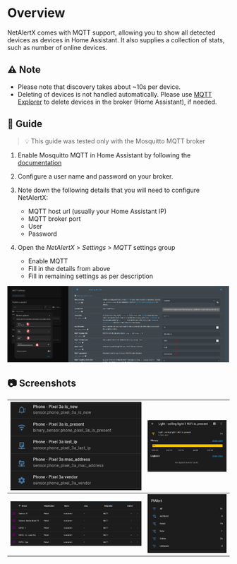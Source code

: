 # Overview

NetAlertX comes with MQTT support, allowing you to show all detected devices as devices in Home Assistant. It also supplies a collection of stats, such as number of online devices.

## ⚠ Note 

- Please note that discovery takes about ~10s per device.
- Deleting of devices is not handled automatically. Please use [MQTT Explorer](https://mqtt-explorer.com/) to delete devices in the broker (Home Assistant), if needed. 


## 🧭 Guide

> 💡 This guide was tested only with the Mosquitto MQTT broker

1. Enable Mosquitto MQTT in Home Assistant by following the [documentation](https://www.home-assistant.io/integrations/mqtt/)

2. Configure a user name and password on your broker.

3. Note down the following details that you will need to configure NetAlertX:
   - MQTT host url (usually your Home Assistant IP)
   - MQTT broker port
   - User
   - Password

4. Open the _NetAlertX_ > _Settings_ > _MQTT_ settings group
   - Enable MQTT
   - Fill in the details from above
   - Fill in remaining settings as per description

![Configuration Example][configuration] 

## 📷 Screenshots

  | ![Screen 1][sensors] | ![Screen 2][history] | 
  |----------------------|----------------------| 
  | ![Screen 3][list] | ![Screen 4][overview] | 
  

  [configuration]:   /docs/img/HOME_ASISSTANT/PiAlert-HomeAssistant-Configuration.png           "configuration"
  [sensors]:         /docs/img/HOME_ASISSTANT/PiAlert-HomeAssistant-Device-as-Sensors.png       "sensors"
  [history]:         /docs/img/HOME_ASISSTANT/PiAlert-HomeAssistant-Device-Presence-History.png "history"
  [list]:            /docs/img/HOME_ASISSTANT/PiAlert-HomeAssistant-Devices-List.png            "list"  
  [overview]:        /docs/img/HOME_ASISSTANT/PiAlert-HomeAssistant-Overview-Card.png           "overview"

